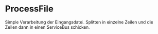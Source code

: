 # ProcessFile
Simple Verarbeitung der Eingangsdatei. Splitten in einzelne Zeilen und die Zeilen dann in einen ServiceBus schicken.
